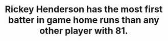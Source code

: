 ---
title:      
  - Rickey Henderson has the most first batter in game home runs than any other player with 81.
secondary:
  - The second most belongs to Alfonso Soriano with 54.
reference:
  - http://www.baseball-reference.com/play-index/split_finder.cgi?type=b#gotresults&type=b&as=result_batter&offset=0&match=career&min_year_game=1914&max_year_game=2014&min_season=1&max_season=-1&min_age=0&max_age=99&isActive=either&bats=any&split_1=situa%3Aleado&sid_situa%3Aleado=situa%3Aleado%3A1st+Batter+G&sid_outcb%3Aoutcb=outcb%3Aoutcb%3Aany&sid_oppon%3Aoppon=oppon%3Aoppon%3Aany&sid_situa%3Atimes=situa%3Atimes%3Aany&sid_plato%3Aplato=plato%3Aplato%3Aany&sid_situa%3Abases=situa%3Abases%3A111&sid_defp%3Adefp=defp%3Adefp%3Aany&sid_opptp%3Agbfb=opptp%3Agbfb%3Aany&sid_opptp%3Apower=opptp%3Apower%3Aany&sid_hitty%3Atraj=hitty%3Atraj%3Aany&sid_lineu%3Alineu=lineu%3Alineu%3Aany&sid_total%3Atotal=total%3Atotal%3Aany&sid_dates%3Ahalf=dates%3Ahalf%3Aany&sid_locat%3Astad=locat%3Astad%3Aany&sid_situa%3Ainnng=situa%3Ainnng%3A9th+inning&sid_locat%3Asite=locat%3Asite%3Aany&sid_dates%3Amonth=dates%3Amonth%3AApril%2FMarch&sid_situa%3Acount=situa%3Acount%3Aany&sid_situa%3Aouts=situa%3Aouts%3Aany&sid_locat%3Ahmvis=locat%3Ahmvis%3Aany&sid_wpa%3Alever=wpa%3Alever%3Aany&sid_role%3Astsub=role%3Astsub%3Aany&sid_hitty%3Ahitlo=hitty%3Ahitlo%3Aany&sid_situa%3Aclutc=situa%3Aclutc%3Aany&exclude_incomplete=1&c0gtlt=eq&c0val=0&number_matched=1&orderby=HR&sr_split_totals_choice=by_split&c1gtlt=eq&c1val=0&c2gtlt=eq&c2val=0&c3gtlt=eq&c3val=0&c4gtlt=eq&c4val=0&c5gtlt=eq&c5val=1.0&location=pob&locationMatch=is&pob=&pod=&pcanada=&pusa=&ajax=1&submitter=1
---
